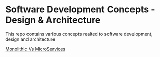 # Software Development Concepts - Design & Architecture
This repo contains various concepts realted to software development, design and architecture

[Monolithic Vs MicroServices](https://github.com/user/repo/blob/branch/other_file.md)
 

